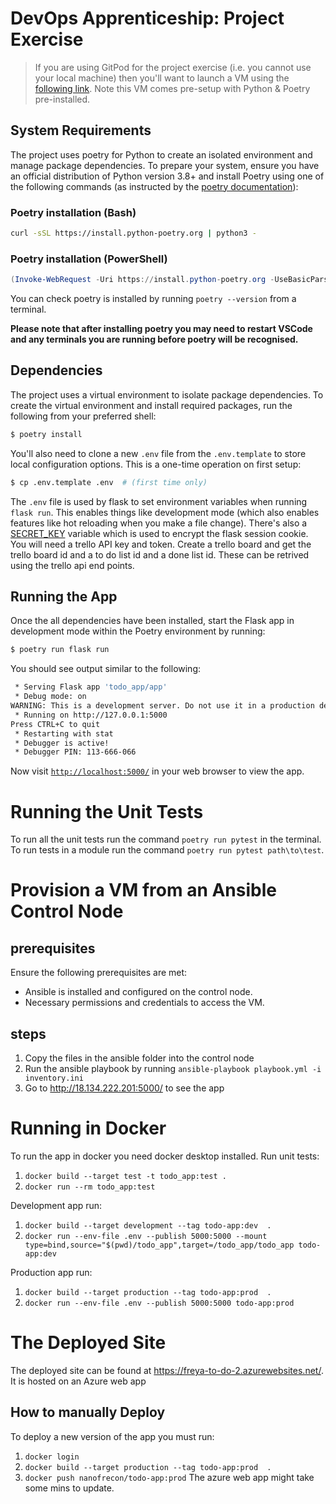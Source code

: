 # DevOps Apprenticeship: Project Exercise

> If you are using GitPod for the project exercise (i.e. you cannot use your local machine) then you'll want to launch a VM using the [following link](https://gitpod.io/#https://github.com/CorndelWithSoftwire/DevOps-Course-Starter). Note this VM comes pre-setup with Python & Poetry pre-installed.

## System Requirements

The project uses poetry for Python to create an isolated environment and manage package dependencies. To prepare your system, ensure you have an official distribution of Python version 3.8+ and install Poetry using one of the following commands (as instructed by the [poetry documentation](https://python-poetry.org/docs/#system-requirements)):

### Poetry installation (Bash)

```bash
curl -sSL https://install.python-poetry.org | python3 -
```

### Poetry installation (PowerShell)

```powershell
(Invoke-WebRequest -Uri https://install.python-poetry.org -UseBasicParsing).Content | py -
```

You can check poetry is installed by running `poetry --version` from a terminal.

**Please note that after installing poetry you may need to restart VSCode and any terminals you are running before poetry will be recognised.**

## Dependencies

The project uses a virtual environment to isolate package dependencies. To create the virtual environment and install required packages, run the following from your preferred shell:

```bash
$ poetry install
```

You'll also need to clone a new `.env` file from the `.env.template` to store local configuration options. This is a one-time operation on first setup:

```bash
$ cp .env.template .env  # (first time only)
```

The `.env` file is used by flask to set environment variables when running `flask run`. This enables things like development mode (which also enables features like hot reloading when you make a file change). There's also a [SECRET_KEY](https://flask.palletsprojects.com/en/2.3.x/config/#SECRET_KEY) variable which is used to encrypt the flask session cookie. You will need a trello API key and token. Create a trello board and get the trello board id and a to do list id and a done list id. These can be retrived using the trello api end points.

## Running the App

Once the all dependencies have been installed, start the Flask app in development mode within the Poetry environment by running:
```bash
$ poetry run flask run
```

You should see output similar to the following:
```bash
 * Serving Flask app 'todo_app/app'
 * Debug mode: on
WARNING: This is a development server. Do not use it in a production deployment. Use a production WSGI server instead.
 * Running on http://127.0.0.1:5000
Press CTRL+C to quit
 * Restarting with stat
 * Debugger is active!
 * Debugger PIN: 113-666-066
```
Now visit [`http://localhost:5000/`](http://localhost:5000/) in your web browser to view the app.

# Running the Unit Tests

To run all the unit tests run the command `poetry run pytest` in the terminal.
To run tests in a module run the command `poetry run pytest path\to\test`.

# Provision a VM from an Ansible Control Node

## prerequisites

Ensure the following prerequisites are met:

- Ansible is installed and configured on the control node.
- Necessary permissions and credentials to access the VM.

## steps

1. Copy the files in the ansible folder into the control node
2. Run the ansible playbook by running `ansible-playbook playbook.yml -i inventory.ini`
3. Go to http://18.134.222.201:5000/ to see the app

# Running in Docker

To run the app in docker you need docker desktop installed.
Run unit tests:
1. `docker build --target test -t todo_app:test .`
2. `docker run --rm todo_app:test`

Development app run:
1. `docker build --target development --tag todo-app:dev  .`
2. `docker run --env-file .env --publish 5000:5000 --mount type=bind,source="$(pwd)/todo_app",target=/todo_app/todo_app todo-app:dev`

Production app run:
1. `docker build --target production --tag todo-app:prod  .`
2. `docker run --env-file .env --publish 5000:5000 todo-app:prod`

# The Deployed Site

The deployed site can be found at https://freya-to-do-2.azurewebsites.net/. It is hosted on an Azure web app

## How to manually Deploy

To deploy a new version of the app you must run:
1. `docker login`
2. `docker build --target production --tag todo-app:prod  .`
3. `docker push nanofrecon/todo-app:prod`
The azure web app might take some mins to update.

